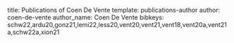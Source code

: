 title: Publications of Coen De Vente
template: publications-author
author: coen-de-vente
author_name: Coen De Vente
bibkeys: schw22,ardu20,gonz21,lemi22,less20,vent20,vent21,vent18,vent20a,vent21a,schw22a,xion21